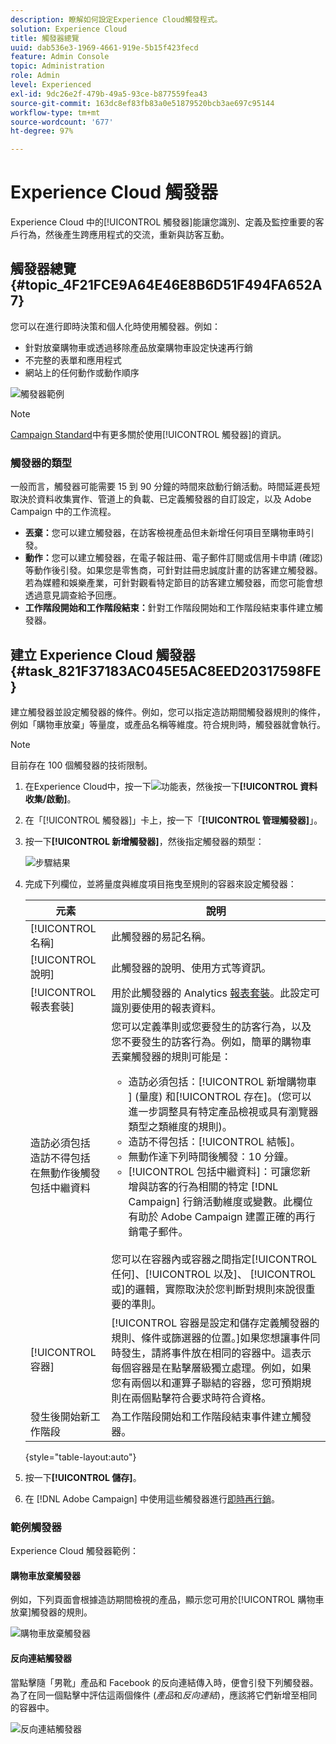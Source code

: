 ```yaml
---
description: 瞭解如何設定Experience Cloud觸發程式。
solution: Experience Cloud
title: 觸發器總覽
uuid: dab536e3-1969-4661-919e-5b15f423fecd
feature: Admin Console
topic: Administration
role: Admin
level: Experienced
exl-id: 9dc26e2f-479b-49a5-93ce-b877559fea43
source-git-commit: 163dc8ef83fb83a0e51879520bcb3ae697c95144
workflow-type: tm+mt
source-wordcount: '677'
ht-degree: 97%

---
```


# Experience Cloud 觸發器

Experience Cloud 中的[!UICONTROL 觸發器]能讓您識別、定義及監控重要的客戶行為，然後產生跨應用程式的交流，重新與訪客互動。

## 觸發器總覽 {#topic_4F21FCE9A64E46E8B6D51F494FA652A7}

您可以在進行即時決策和個人化時使用觸發器。例如：

* 針對放棄購物車或透過移除產品放棄購物車設定快速再行銷
* 不完整的表單和應用程式
* 網站上的任何動作或動作順序

![觸發器範例](../assets/trigger-abandonment-2.png)

>[!NOTE]
>
>[Campaign Standard](https://experienceleague.adobe.com/docs/campaign-standard/using/integrating-with-adobe-cloud/working-with-campaign-and-triggers/using-triggers-in-campaign.html?lang=zh-Hant)中有更多關於使用[!UICONTROL 觸發器]的資訊。

### 觸發器的類型

一般而言，觸發器可能需要 15 到 90 分鐘的時間來啟動行銷活動。時間延遲長短取決於資料收集實作、管道上的負載、已定義觸發器的自訂設定，以及 Adobe Campaign 中的工作流程。

* **丟棄：**&#x200B;您可以建立觸發器，在訪客檢視產品但未新增任何項目至購物車時引發。
* **動作：**&#x200B;您可以建立觸發器，在電子報註冊、電子郵件訂閱或信用卡申請 (確認) 等動作後引發。如果您是零售商，可針對註冊忠誠度計畫的訪客建立觸發器。若為媒體和娛樂產業，可針對觀看特定節目的訪客建立觸發器，而您可能會想透過意見調查給予回應。
* **工作階段開始和工作階段結束：**&#x200B;針對工作階段開始和工作階段結束事件建立觸發器。

## 建立 Experience Cloud 觸發器 {#task_821F37183AC045E5AC8EED20317598FE}

建立觸發器並設定觸發器的條件。例如，您可以指定造訪期間觸發器規則的條件，例如「購物車放棄」等量度，或產品名稱等維度。符合規則時，觸發器就會執行。

>[!NOTE]
>
>目前存在 100 個觸發器的技術限制。

1. 在Experience Cloud中，按一下![功能表](../assets/menu-icon.png)，然後按一下&#x200B;**[!UICONTROL 資料收集/啟動]**。
2. 在「[!UICONTROL 觸發器]」卡上，按一下「**[!UICONTROL 管理觸發器]**」。
3. 按一下&#x200B;**[!UICONTROL 新增觸發器]**，然後指定觸發器的類型：

   ![步驟結果](../assets/add-trigger.png)

4. 完成下列欄位，並將量度與維度項目拖曳至規則的容器來設定觸發器：

   | 元素 | 說明 |
   |--- |--- |
   | [!UICONTROL 名稱] | 此觸發器的易記名稱。 |
   | [!UICONTROL 說明] | 此觸發器的說明、使用方式等資訊。 |
   | [!UICONTROL 報表套裝] | 用於此觸發器的 Analytics [報表套裝](https://experienceleague.adobe.com/docs/analytics/admin/manage-report-suites/report-suites-admin.html?lang=zh-Hant)。此設定可識別要使用的報表資料。 |
   | 造訪必須包括<br>造訪不得包括<br>在無動作後觸發<br>包括中繼資料 | 您可以定義準則或您要發生的訪客行為，以及您不要發生的訪客行為。例如，簡單的購物車丟棄觸發器的規則可能是：<ul><li>造訪必須包括：[!UICONTROL 新增購物車 &#x200B;] (量度) 和[!UICONTROL 存在]。(您可以進一步調整具有特定產品檢視或具有瀏覽器類型之類維度的規則)。</li><li>造訪不得包括：[!UICONTROL 結帳]。</li><li>無動作達下列時間後觸發：10 分鐘。</li><li>[!UICONTROL 包括中繼資料]：可讓您新增與訪客的行為相關的特定 [!DNL Campaign] 行銷活動維度或變數。此欄位有助於 Adobe Campaign 建置正確的再行銷電子郵件。</li></ul><br>您可以在容器內或容器之間指定[!UICONTROL 任何]、[!UICONTROL 以及]、 [!UICONTROL 或]的邏輯，實際取決於您判斷對規則來說很重要的準則。 |
   | [!UICONTROL 容器] | [!UICONTROL 容器是設定和儲存定義觸發器的規則、條件或篩選器的位置。]如果您想讓事件同時發生，請將事件放在相同的容器中。這表示每個容器是在點擊層級獨立處理。例如，如果您有兩個以和運算子聯結的容器，您可預期規則在兩個點擊符合要求時符合資格。 |
   | 發生後開始新工作階段 | 為工作階段開始和工作階段結束事件建立觸發器。 |

   {style="table-layout:auto"}

5. 按一下&#x200B;**[!UICONTROL 儲存]**。
6. 在 [!DNL Adobe Campaign] 中使用這些觸發器進行[即時再行銷](https://experienceleague.adobe.com/docs/campaign-standard/using/integrating-with-adobe-cloud/working-with-campaign-and-triggers/about-adobe-experience-cloud-triggers.html?lang=zh-Hant)。

### 範例觸發器

Experience Cloud 觸發器範例：

#### 購物車放棄觸發器

例如，下列頁面會根據造訪期間檢視的產品，顯示您可用於[!UICONTROL 購物車放棄]觸發器的規則。

![購物車放棄觸發器](../assets/abandonment-trigger.png)

#### 反向連結觸發器

當點擊隨「男靴」產品和 Facebook 的反向連結傳入時，便會引發下列觸發器。為了在同一個點擊中評估這兩個條件 (*產品*&#x200B;和&#x200B;*反向連結*)，應該將它們新增至相同的容器中。

![反向連結觸發器](../assets/fb-boots-promo.png)
